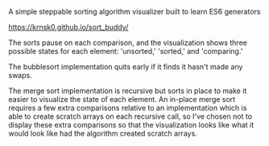 A simple steppable sorting algorithm visualizer built to learn ES6 generators

https://krnsk0.github.io/sort_buddy/

The sorts pause on each comparison, and the visualization shows three possible states for each element: 'unsorted,' 'sorted,' and 'comparing.' 

The bubblesort implementation quits early if it finds it hasn't made any swaps.

The merge sort implementation is recursive but sorts in place to make it easier to visualize the state of each element. An in-place merge sort requires a few extra comparisons relative to an implementation which is able to create scratch arrays on each recursive call, so I've chosen not to display these extra comparisons so that the visualization looks like what it would look like had the algorithm created scratch arrays. 
